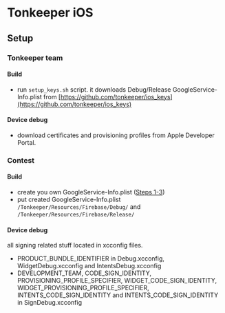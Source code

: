 # Tonkeeper iOS

## Setup

### Tonkeeper team

#### Build

- run `setup_keys.sh` script. it downloads Debug/Release GoogleService-Info.plist from [https://github.com/tonkeeper/ios_keys](https://github.com/tonkeeper/ios_keys)

#### Device debug

- download certificates and provisioning profiles from Apple Developer Portal.

### Contest

#### Build
- create you own GoogleService-Info.plist ([Steps 1-3](https://firebase.google.com/docs/ios/setup))
- put created GoogleService-Info.plist `/Tonkeeper/Resources/Firebase/Debug/` and `/Tonkeeper/Resources/Firebase/Release/`

#### Device debug

all signing related stuff located in xcconfig files.

- PRODUCT_BUNDLE_IDENTIFIER in Debug.xcconfig, WidgetDebug.xcconfig and IntentsDebug.xcconfig
- DEVELOPMENT_TEAM, CODE_SIGN_IDENTITY, PROVISIONING_PROFILE_SPECIFIER, WIDGET_CODE_SIGN_IDENTITY, WIDGET_PROVISIONING_PROFILE_SPECIFIER, INTENTS_CODE_SIGN_IDENTITY and INTENTS_CODE_SIGN_IDENTITY in SignDebug.xcconfig
